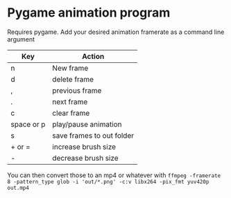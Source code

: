# Pygame animation program

Requires pygame. Add your desired animation framerate as a command line argument

| Key | Action |
| --- | ------ |
| n   | New frame |
| d   | delete frame |
| ,   | previous frame |
| .   | next frame |
| c   | clear frame |
| space or p | play/pause animation |
| s | save frames to out folder |
| + or = | increase brush size |
| - | decrease brush size |

You can then convert those to an mp4 or whatever with `ffmpeg -framerate 8 -pattern_type glob -i 'out/*.png' -c:v libx264 -pix_fmt yuv420p out.mp4`
